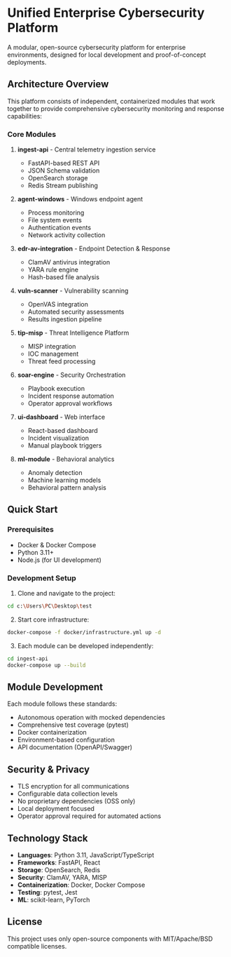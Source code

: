 # Unified Enterprise Cybersecurity Platform

A modular, open-source cybersecurity platform for enterprise environments, designed for local development and proof-of-concept deployments.

## Architecture Overview

This platform consists of independent, containerized modules that work together to provide comprehensive cybersecurity monitoring and response capabilities:

### Core Modules

1. **ingest-api** - Central telemetry ingestion service
   - FastAPI-based REST API
   - JSON Schema validation
   - OpenSearch storage
   - Redis Stream publishing

2. **agent-windows** - Windows endpoint agent
   - Process monitoring
   - File system events
   - Authentication events
   - Network activity collection

3. **edr-av-integration** - Endpoint Detection & Response
   - ClamAV antivirus integration
   - YARA rule engine
   - Hash-based file analysis

4. **vuln-scanner** - Vulnerability scanning
   - OpenVAS integration
   - Automated security assessments
   - Results ingestion pipeline

5. **tip-misp** - Threat Intelligence Platform
   - MISP integration
   - IOC management
   - Threat feed processing

6. **soar-engine** - Security Orchestration
   - Playbook execution
   - Incident response automation
   - Operator approval workflows

7. **ui-dashboard** - Web interface
   - React-based dashboard
   - Incident visualization
   - Manual playbook triggers

8. **ml-module** - Behavioral analytics
   - Anomaly detection
   - Machine learning models
   - Behavioral pattern analysis

## Quick Start

### Prerequisites
- Docker & Docker Compose
- Python 3.11+
- Node.js (for UI development)

### Development Setup

1. Clone and navigate to the project:
```bash
cd c:\Users\PC\Desktop\test
```

2. Start core infrastructure:
```bash
docker-compose -f docker/infrastructure.yml up -d
```

3. Each module can be developed independently:
```bash
cd ingest-api
docker-compose up --build
```

## Module Development

Each module follows these standards:
- Autonomous operation with mocked dependencies
- Comprehensive test coverage (pytest)
- Docker containerization
- Environment-based configuration
- API documentation (OpenAPI/Swagger)

## Security & Privacy

- TLS encryption for all communications
- Configurable data collection levels
- No proprietary dependencies (OSS only)
- Local deployment focused
- Operator approval required for automated actions

## Technology Stack

- **Languages**: Python 3.11, JavaScript/TypeScript
- **Frameworks**: FastAPI, React
- **Storage**: OpenSearch, Redis
- **Security**: ClamAV, YARA, MISP
- **Containerization**: Docker, Docker Compose
- **Testing**: pytest, Jest
- **ML**: scikit-learn, PyTorch

## License

This project uses only open-source components with MIT/Apache/BSD compatible licenses.
